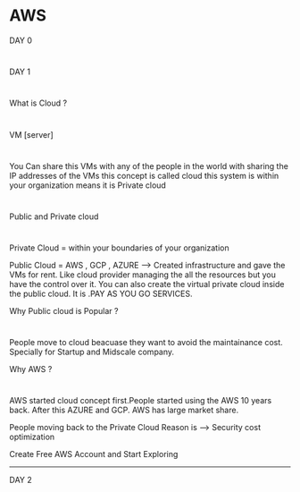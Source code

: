 # AWS
DAY 0
# 
DAY 1
# 
What is Cloud ?
# 
VM [server]
#
You Can share this VMs with any of the people in the world with sharing the IP addresses of the VMs this concept is called cloud this system is within your organization means it is Private cloud
#
Public and Private cloud
# 
Private Cloud = within your boundaries of your organization

Public Cloud = AWS , GCP , AZURE -->  Created infrastructure and gave the VMs for rent. Like cloud provider managing the all the resources but you have the control over it.
You can also create the virtual private cloud inside the public cloud.
It is .PAY AS YOU GO SERVICES.


Why Public cloud is Popular ?
#
People move to cloud beacuase they want to avoid the maintainance cost. Specially for Startup and Midscale company.

Why AWS ?
#
AWS started cloud concept first.People started using the AWS 10 years back.
After this AZURE and GCP.
AWS has large market share.


People moving back to the Private Cloud
Reason is -->
Security
cost optimization


Create Free AWS Account and Start Exploring 



----------------------------------------------------------------------------------------------

DAY 2
